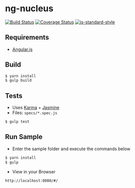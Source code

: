 # ng-nucleus

[![Build Status](https://travis-ci.com/eduhrcastro/ng-nucleus.svg?branch=master)](https://travis-ci.com/eduhrcastro/ng-nucleus) [![Coverage Status](https://coveralls.io/repos/github/eduhrcastro/ng-nucleus/badge.svg?branch=master)](https://coveralls.io/github/eduhrcastro/ng-nucleus?branch=master) [![js-standard-style](https://img.shields.io/badge/code%20style-standard-brightgreen.svg)](http://standardjs.com)

## Requirements

- [Angular.js](http://angularjs.org)

## Build

```sh
$ yarn install
$ gulp build
```

## Tests

- Uses [Karma](http://karma-runner.github.io) + [Jasmine](http://jasmine.github.io/)
- Files: `specs/*.spec.js`

```sh
$ gulp test
```

## Run Sample

- Enter the sample folder and execute the commands below

```sh
$ yarn install
$ gulp
```

- View in your Browser

```sh
http://localhost:8080/#/
```
